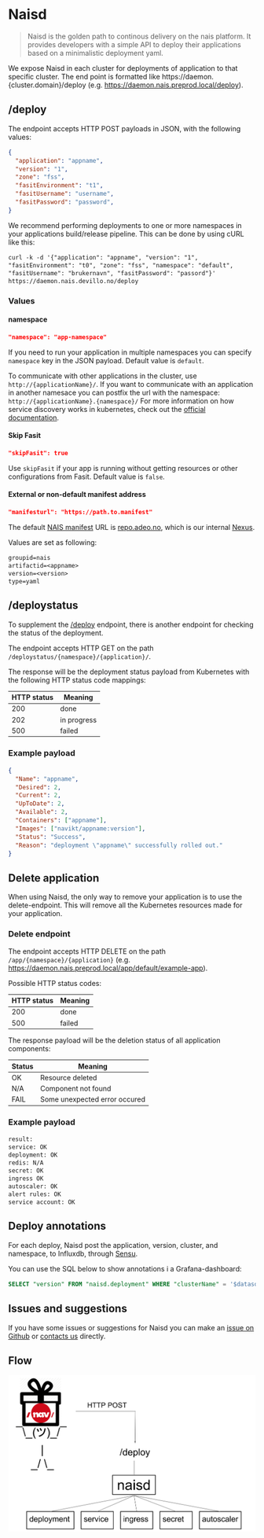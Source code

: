 Naisd
=====

> Naisd is the golden path to continous delivery on the nais platform. It provides developers with a simple API to deploy their applications based on a minimalistic deployment yaml.

We expose Naisd in each cluster for deployments of application to that specific cluster. The end point is formatted like  https://daemon.{cluster.domain}/deploy (e.g. https://daemon.nais.preprod.local/deploy).


## /deploy

The endpoint accepts HTTP POST payloads in JSON, with the following values:

```json
{
  "application": "appname",
  "version": "1",
  "zone": "fss",
  "fasitEnvironment": "t1",
  "fasitUsername": "username",
  "fasitPassword": "password",
}
```

We recommend performing deployments to one or more namespaces in your applications build/release pipeline. This can be done by using cURL like this:

```
curl -k -d '{"application": "appname", "version": "1", "fasitEnvironment": "t0", "zone": "fss", "namespace": "default", "fasitUsername": "brukernavn", "fasitPassword": "passord"}' https://daemon.nais.devillo.no/deploy
```


### Values

#### namespace

```json
"namespace": "app-namespace"
```

If you need to run your application in multiple namespaces you can specify `namespace` key in the JSON payload. Default value is `default`.

To communicate with other applications in the cluster, use `http://{applicationName}/`. If you want to communicate with an application in another namesace you can postfix the url with the namespace: `http://{applicationName}.{namespace}/`
For more information on how service discovery works in kubernetes, check out the [official documentation](https://kubernetes.io/docs/concepts/services-networking/dns-pod-service/).


#### Skip Fasit

```json
"skipFasit": true
```

Use `skipFasit` if your app is running without getting resources or other configurations from Fasit. Default value is `false`.


#### External or non-default manifest address

```json
"manifesturl": "https://path.to.manifest"
```

The default [NAIS manifest](/documentation/contracts/README.md#nais-manifest) URL is [repo.adeo.no](https://repo.adeo.no/), which is our internal [Nexus](/../nexus.md).

Values are set as following:
```text
groupid=nais
artifactid=<appname>
version=<version>
type=yaml
```


## /deploystatus

To supplement the [/deploy](/content/deploy/naisd.md#deploy) endpoint, there is another endpoint for checking the status of the deployment.

The endpoint accepts HTTP GET on the path `/deploystatus/{namespace}/{application}/`.

The response will be the deployment status payload from Kubernetes with the following HTTP status code mappings:

| HTTP status | Meaning     |
| ----------- | ----------- |
| 200         | done        |
| 202         | in progress |
| 500         | failed      |


### Example payload

```json
{
  "Name": "appname",
  "Desired": 2,
  "Current": 2,
  "UpToDate": 2,
  "Available": 2,
  "Containers": ["appname"],
  "Images": ["navikt/appname:version"],
  "Status": "Success",
  "Reason": "deployment \"appname\" successfully rolled out."
}
```


## Delete application

When using Naisd, the only way to remove your application is to use the delete-endpoint. This will remove all the Kubernetes resources made for your application.

### Delete endpoint

The endpoint accepts HTTP DELETE on the path `/app/{namespace}/{application}`  (e.g. https://daemon.nais.preprod.local/app/default/example-app).

Possible HTTP status codes:

| HTTP status | Meaning     |
| ----------- | ----------- |
| 200         | done        |
| 500         | failed      |

The response payload will be the deletion status of all application components:

| Status | Meaning                        |
| ------ | ------------------------------ |
| OK     | Resource deleted               |
| N/A    | Component not found            |
| FAIL   | Some unexpected error occured  |


### Example payload

```
result:
service: OK
deployment: OK
redis: N/A
secret: OK
ingress OK
autoscaler: OK
alert rules: OK
service account: OK
```


## Deploy annotations

For each deploy, Naisd post the application, version, cluster, and namespace, to Influxdb, through [Sensu](/../metrics/metrics.md#push-metrics).

You can use the SQL below to show annotations i a Grafana-dashboard:

```sql
SELECT "version" FROM "naisd.deployment" WHERE "clusterName" = '$datasource$' AND "application" =~ /^$app$/ AND "namespace" =~ /^$namespace$/ AND $timeFilter
```


## Issues and suggestions

If you have some issues or suggestions for Naisd you can make an [issue on Github](https://github.com/nais/naisd/issues) or [contacts us](/#contact-us) directly.


## Flow

![overview](../.gitbook/assets/naisd_overview.png)
